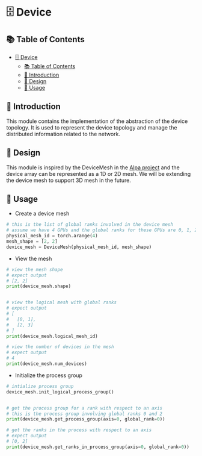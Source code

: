 # 🗄 Device

## 📚 Table of Contents

- [🗄 Device](#-device)
  - [📚 Table of Contents](#-table-of-contents)
  - [🔗 Introduction](#-introduction)
  - [📝 Design](#-design)
  - [🔨 Usage](#-usage)

## 🔗 Introduction

This module contains the implementation of the abstraction of the device topology. It is used to represent the device topology and manage the distributed information related to the network.

## 📝 Design


This module is inspired by the DeviceMesh in the [Alpa project](https://github.com/alpa-projects/alpa) and the device array can be represented as a 1D or 2D mesh. We will be extending the device mesh to support 3D mesh in the future.


## 🔨 Usage

- Create a device mesh

```python
# this is the list of global ranks involved in the device mesh
# assume we have 4 GPUs and the global ranks for these GPUs are 0, 1, 2, 3
physical_mesh_id = torch.arange(4)
mesh_shape = [2, 2]
device_mesh = DeviceMesh(physical_mesh_id, mesh_shape)
```

- View the mesh


```python
# view the mesh shape
# expect output
# [2, 2]
print(device_mesh.shape)


# view the logical mesh with global ranks
# expect output
# [
#   [0, 1],
#   [2, 3]
# ]
print(device_mesh.logical_mesh_id)

# view the number of devices in the mesh
# expect output
# 4
print(device_mesh.num_devices)

```

- Initialize the process group

```python
# intialize process group
device_mesh.init_logical_process_group()


# get the process group for a rank with respect to an axis
# this is the process group involving global ranks 0 and 2
print(device_mesh.get_process_group(axis=0, global_rank=0))

# get the ranks in the process with respect to an axis
# expect output
# [0, 2]
print(device_mesh.get_ranks_in_process_group(axis=0, global_rank=0))
```
